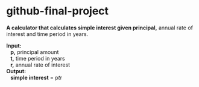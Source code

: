 # github-final-project

**A calculator that calculates simple interest given principal,** annual rate of interest and time period in years.

**Input:**  
&ensp; **p,** principal amount  
&ensp; **t,** time period in years  
&ensp; **r,** annual rate of interest  
**Output:**  
&ensp; **simple interest** = p*t*r
